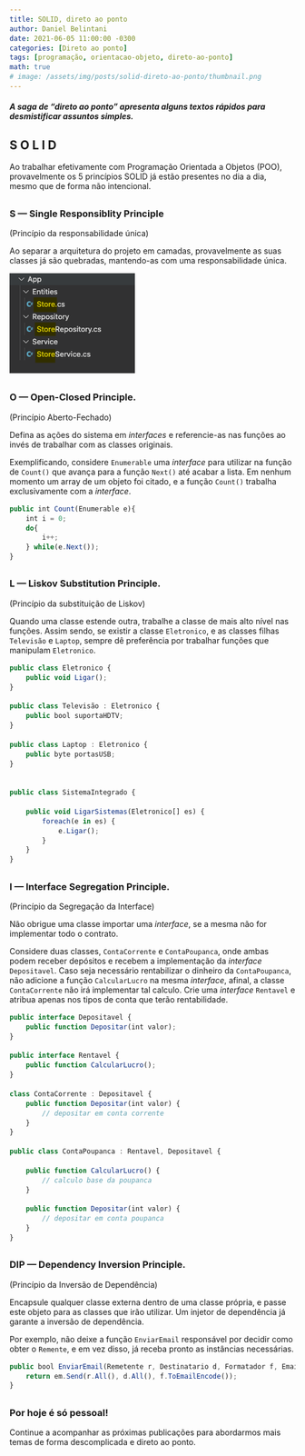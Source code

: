 ```yaml
---
title: SOLID, direto ao ponto
author: Daniel Belintani
date: 2021-06-05 11:00:00 -0300
categories: [Direto ao ponto]
tags: [programação, orientacao-objeto, direto-ao-ponto]
math: true
# image: /assets/img/posts/solid-direto-ao-ponto/thumbnail.png
---
```


##### A saga de “direto ao ponto” apresenta alguns textos rápidos para desmistificar assuntos simples. 

## S O L I D
Ao trabalhar efetivamente com Programação Orientada a Objetos (POO), provavelmente os 5 princípios SOLID já estão presentes no dia a dia, mesmo que de forma não intencional.

## 
### **S — Single Responsiblity Principle** 
(Princípio da responsabilidade única)

Ao separar a arquitetura do projeto em camadas, provavelmente as suas classes já são quebradas, mantendo-as com uma responsabilidade única. 

![Desktop View](/assets/img/posts/solid-direto-ao-ponto/store-splitted.png)
## 
### **O — Open-Closed Principle**.
(Princípio Aberto-Fechado)

Defina as ações do sistema em _interfaces_ e referencie-as nas funções ao invés de trabalhar com as classes originais.

Exemplificando, considere `Enumerable` uma _interface_ para utilizar na função de `Count()` que avança para a função `Next()` até acabar a lista. Em nenhum momento um array de um objeto foi citado, e a função `Count()` trabalha exclusivamente com a _interface_.

````javascript
public int Count(Enumerable e){
    int i = 0;
    do{
        i++;
    } while(e.Next());
}
````
## 
### **L — Liskov Substitution Principle**.
(Princípio da substituição de Liskov)

Quando uma classe estende outra, trabalhe a classe de mais alto nível nas funções. Assim sendo, se existir a classe `Eletronico`, e as classes filhas `Televisão` e `Laptop`, sempre dê preferência por trabalhar funções que manipulam `Eletronico`.

````javascript
public class Eletronico {
    public void Ligar();
}

public class Televisão : Eletronico {
    public bool suportaHDTV;
}

public class Laptop : Eletronico {
    public byte portasUSB;
}


public class SistemaIntegrado {

    public void LigarSistemas(Eletronico[] es) {
        foreach(e in es) {
            e.Ligar();
        }
    }
}
````
## 
### **I — Interface Segregation Principle**.
(Princípio da Segregação da Interface)

Não obrigue uma classe importar uma _interface_, se a mesma não for implementar todo o contrato.

Considere duas classes, `ContaCorrente` e `ContaPoupanca`, onde ambas podem receber depósitos e recebem a implementação da _interface_ `Depositavel`. Caso seja necessário rentabilizar o dinheiro da `ContaPoupanca`, não adicione a função `CalcularLucro` na mesma _interface_, afinal, a classe `ContaCorrente` não irá implementar tal calculo. Crie uma _interface_ `Rentavel` e atribua apenas nos tipos de conta que terão rentabilidade.
````javascript
public interface Depositavel {
    public function Depositar(int valor);
}

public interface Rentavel {
    public function CalcularLucro();
}

class ContaCorrente : Depositavel {
    public function Depositar(int valor) {
        // depositar em conta corrente
    }
}

public class ContaPoupanca : Rentavel, Depositavel {

    public function CalcularLucro() {
        // calculo base da poupanca
    }

    public function Depositar(int valor) {
        // depositar em conta poupanca
    }
} 

````
## 
### **DIP — Dependency Inversion Principle**.
(Princípio da Inversão de Dependência)

Encapsule qualquer classe externa dentro de uma classe própria, e passe este objeto para as classes que irão utilizar. Um injetor de dependência já garante a inversão de dependência.

Por exemplo, não deixe a função `EnviarEmail` responsável por decidir como obter o `Remente`, e em vez disso, já receba pronto as instâncias necessárias.

````javascript
public bool EnviarEmail(Remetente r, Destinatario d, Formatador f, EmailManager em) {
    return em.Send(r.All(), d.All(), f.ToEmailEncode());
}
````
## 
### Por hoje é só pessoal!
Continue a acompanhar as próximas publicações para abordarmos mais temas de forma descomplicada e direto ao ponto.
